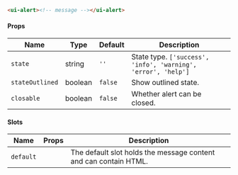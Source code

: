 ```html
<ui-alert><!-- message --></ui-alert>
```

#### Props

| Name            | Type    | Default | Description                                                   |
| --------------- | ------- | ------- | ------------------------------------------------------------- |
| `state`         | string  | `''`    | State type. `['success', 'info', 'warning', 'error', 'help']` |
| `stateOutlined` | boolean | `false` | Show outlined state.                                          |
| `closable`      | boolean | `false` | Whether alert can be closed.                                  |

#### Slots

| Name      | Props | Description                                                      |
| --------- | ----- | ---------------------------------------------------------------- |
| `default` |       | The default slot holds the message content and can contain HTML. |
